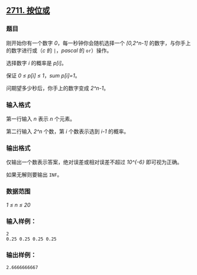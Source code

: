 ## [2711. 按位或](https://www.acwing.com/problem/content/2713/)

### 题目

刚开始你有一个数字 *0*，每一秒钟你会随机选择一个 *[0,2^n-1]* 的数字，与你手上的数字进行或（*c* 的 `|`，*pascal* 的 `or`）操作。

选择数字 *i* 的概率是 *p[i]*。

保证 *0 ≤ p[i] ≤ 1*，*sum p[i]=1*。

问期望多少秒后，你手上的数字变成 *2^n-1*。

### 输入格式

第一行输入 *n* 表示 *n* 个元素。

第二行输入 *2^n* 个数，第 *i* 个数表示选到 *i-1* 的概率。

### 输出格式

仅输出一个数表示答案，绝对误差或相对误差不超过 *10^{-6}* 即可视为正确。

如果无解则要输出 `INF`。

### 数据范围

*1 ≤ n ≤ 20*

### 输入样例：

```
2
0.25 0.25 0.25 0.25
```

### 输出样例：

```
2.6666666667
```
